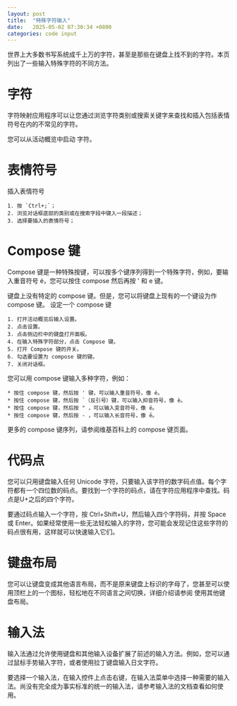 ```yaml
---
layout: post
title:  "特殊字符输入"
date:   2025-05-02 07:30:34 +0800
categories: code input
---
```


世界上大多数书写系统成千上万的字符，甚至是那些在键盘上找不到的字符。本页列出了一些输入特殊字符的不同方法。


# 字符

字符映射应用程序可以让您通过浏览字符类别或搜索关键字来查找和插入包括表情符号在内的不常见的字符。

您可以从活动概览中启动 字符。

# 表情符号

插入表情符号

    1. 按 `Ctrl+;`；
    2. 浏览对话框底部的类别或在搜索字段中键入一段描述；
    3. 选择要插入的表情符号；

# Compose 键

Compose 键是一种特殊按键，可以按多个键序列得到一个特殊字符，例如，要输入重音符号 é，您可以按住 compose 然后再按 ' 和 e 键。

键盘上没有特定的 compose 键。但是，您可以将键盘上现有的一个键设为作 compose 键。
设定一个 compose 键

    1. 打开活动概览后输入设置。
    2. 点击设置。
    3. 点击侧边栏中的键盘打开面板。
    4. 在输入特殊字符部分，点击 Compose 键。
    5. 打开 Compose 键的开关。
    6. 勾选要设置为 compose 键的键。
    7. 关闭对话框。

您可以用 compose 键输入多种字符，例如：

    * 按住 compose 键，然后按 ' 键，可以输入重音符号，像 é。
    * 按住 compose 键，然后按 `（反引号）键，可以输入抑音符号，像 è。
    * 按住 compose 键，然后按 " ，可以输入变音符号，像 ë。
    * 按住 compose 键，然后按 - ，可以输入长音符号，像 ē。

更多的 compose 键序列，请参阅维基百科上的 compose 键页面。

# 代码点

您可以只用键盘输入任何 Unicode 字符，只要输入该字符的数字码点值。每个字符都有一个四位数的码点。要找到一个字符的码点，请在字符应用程序中查找。码点是U+之后的四个字符。

要通过码点输入一个字符，按 Ctrl+Shift+U，然后输入四个字符码，并按 Space 或 Enter。如果经常使用一些无法轻松输入的字符，您可能会发现记住这些字符的码点很有用，这样就可以快速输入它们。

# 键盘布局

您可以让键盘变成其他语言布局，而不是原来键盘上标识的字母了，您甚至可以使用顶栏上的一个图标，轻松地在不同语言之间切换，详细介绍请参阅 使用其他键盘布局。

# 输入法

输入法通过允许使用键盘和其他输入设备扩展了前述的输入方法。例如，您可以通过鼠标手势输入字符，或者使用拉丁键盘输入日文字符。

要选择一个输入法，在输入控件上点击右键，在输入法菜单中选择一种需要的输入法。尚没有完全成为事实标准的统一的输入法，请参考输入法的文档查看如何使用。

